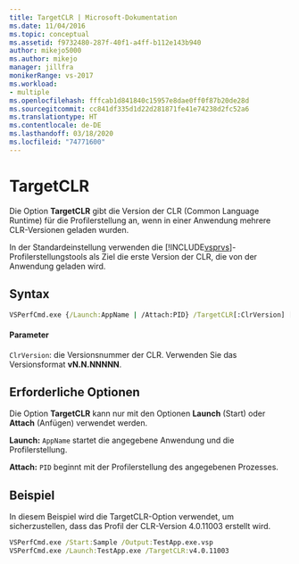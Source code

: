 ```yaml
---
title: TargetCLR | Microsoft-Dokumentation
ms.date: 11/04/2016
ms.topic: conceptual
ms.assetid: f9732480-287f-40f1-a4ff-b112e143b940
author: mikejo5000
ms.author: mikejo
manager: jillfra
monikerRange: vs-2017
ms.workload:
- multiple
ms.openlocfilehash: fffcab1d841840c15957e8dae0ff0f87b20de28d
ms.sourcegitcommit: cc841df335d1d22d281871fe41e74238d2fc52a6
ms.translationtype: HT
ms.contentlocale: de-DE
ms.lasthandoff: 03/18/2020
ms.locfileid: "74771600"
---
```

# <a name="targetclr"></a>TargetCLR
Die Option **TargetCLR** gibt die Version der CLR (Common Language Runtime) für die Profilerstellung an, wenn in einer Anwendung mehrere CLR-Versionen geladen wurden.

 In der Standardeinstellung verwenden die [!INCLUDE[vsprvs](../code-quality/includes/vsprvs_md.md)]-Profilerstellungstools als Ziel die erste Version der CLR, die von der Anwendung geladen wird.

## <a name="syntax"></a>Syntax

```cmd
VSPerfCmd.exe {/Launch:AppName | /Attach:PID} /TargetCLR[:ClrVersion] [Options]
```

#### <a name="parameters"></a>Parameter
 `ClrVersion`: die Versionsnummer der CLR. Verwenden Sie das Versionsformat **vN.N.NNNNN**.

## <a name="required-options"></a>Erforderliche Optionen
 Die Option **TargetCLR** kann nur mit den Optionen **Launch** (Start) oder **Attach** (Anfügen) verwendet werden.

 **Launch:** `AppName` startet die angegebene Anwendung und die Profilerstellung.

 **Attach:** `PID` beginnt mit der Profilerstellung des angegebenen Prozesses.

## <a name="example"></a>Beispiel
 In diesem Beispiel wird die TargetCLR-Option verwendet, um sicherzustellen, dass das Profil der CLR-Version 4.0.11003 erstellt wird.

```cmd
VSPerfCmd.exe /Start:Sample /Output:TestApp.exe.vsp
VSPerfCmd.exe /Launch:TestApp.exe /TargetCLR:v4.0.11003
```
